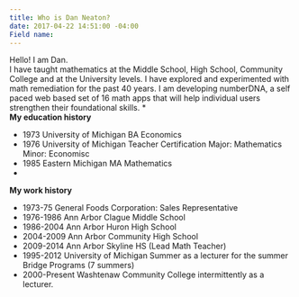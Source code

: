 ```yaml
---
title: Who is Dan Neaton?
date: 2017-04-22 14:51:00 -04:00
Field name: 
---
```


Hello! I am Dan.     
I have taught mathematics at the Middle School, High School, Community College and at the University levels.
I have explored and experimented with math remediation for the past 40 years. I am developing numberDNA, a self paced
web based set of 16 math apps that will help individual users strengthen their foundational skills.
*  
**My education history**
* 1973  University of Michigan BA Economics
* 1976  University of Michigan Teacher Certification
      Major: Mathematics   Minor: Economisc
* 1985  Eastern Michigan MA Mathematics
* 
**My work history**
* 1973-75 General Foods Corporation: Sales Representative
* 1976-1986 Ann Arbor Clague Middle School
* 1986-2004 Ann Arbor Huron High School
* 2004-2009 Ann Arbor Community High School
* 2009-2014 Ann Arbor Skyline HS (Lead Math Teacher)
* 1995-2012 University of Michigan Summer as a lecturer
           for the summer Bridge Programs (7 summers)
* 2000-Present  Washtenaw Community College intermittently as a lecturer. 
    



            


          